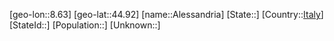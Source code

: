﻿---
location: [44.92,8.63]
type: City
tags:
- geo/City


SpocWebEntityId: 28727
isDeleted: false
confidential: public

---
[geo-lon::8.63]
[geo-lat::44.92]
[name::Alessandria]
[State::]
[Country::[Italy](geo/Continent/Europe/Italy.md)]
[StateId::]
[Population::]
[Unknown::]

